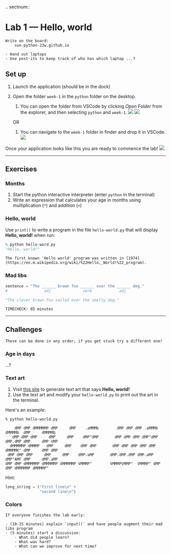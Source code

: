 .. sectnum::

# Lab 1 — Hello, world

```{important}
Write on the board:
    sun-python-23w.github.io
```

```{important}
- Hand out laptops
- Use post-its to keep track of who has which laptop ...?
```

## Set up

1. Launch the application (should be in the dock)
1. Open the folder `week-1` in the `python` folder on the desktop.

    1. You can open the folder from VSCode by clicking *Open Folder* from the explorer, and then selecting `python` and `week-1`.
    ![](images/vscode-start.png)
    ![](images/vscode-open-folder.png)

    OR

    1. You can navigate to the `week-1` folder in finder and drop it in VSCode.
    ![](images/vscode-drop-folder.png)

Once your application looks like this you are ready to commence the lab!
![](images/vscode-interface.png)



---


## Exercises

### Months

1. Start the python interactive interpreter (enter `python` in the terminal)
1. Write an expression that calculates your age in months using multiplication (`*`) and addition (`+`)

### Hello, world

Use `print()` to write a program in the file `hello-world.py` that will display **Hello, world!** when run:

```python
% python hello-word.py
"Hello, world!"
```

```{note}
The first known 'Hello world' program was written in [1974](https://en.m.wikipedia.org/wiki/%22Hello,_World!%22_program).
```

### Mad libs

```python
sentence = "The ______ brown fox ______ over the ______ dog."
#                adj              verb            adj
```

```python
"The clever brown fox sailed over the smelly dog."
```


```{important}
TIMECHECK: 85 minutes
```

---

## Challenges

```{note}
These can be done in any order; if you get stuck try a different one!
```


### Age in days

...?

### Text art

1. Visit [this site](https://www.texttoascii.com/text-art) to generate text art that says **Hello, world!**
1. Use the text art and modify your `hello-world.py` to print out the art in the terminal.

Here's an example:

```plaintext
% python hello-world.py

    dMP dMP dMMMMMP dMP     dMP    .aMMMb        dMP dMP dMP .aMMMb  dMMMMb  dMP     dMMMMb
   dMP dMP dMP     dMP     dMP    dMP"dMP       dMP dMP dMP dMP"dMP dMP.dMP dMP     dMP VMP
  dMMMMMP dMMMP   dMP     dMP    dMP dMP       dMP dMP dMP dMP dMP dMMMMK" dMP     dMP dMP
 dMP dMP dMP     dMP     dMP    dMP.aMP       dMP.dMP.dMP dMP.aMP dMP"AMF dMP     dMP.aMP
dMP dMP dMMMMMP dMMMMMP dMMMMMP VMMMP"        VMMMPVMMP"  VMMMP" dMP dMP dMMMMMP dMMMMP"

```

Hint:

```python
long_string = ("first line\n" +
               "second line\n")
```

### Colors


```{important}
If everyone finishes the lab early:

- (10-15 minutes) explain `input()` and have people augment their mad libs program
- (5 minutes) start a discussion:
    - What did people learn?
    - What was hard?
    - What can we improve for next time?
```
